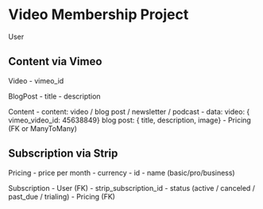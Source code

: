 # Video Membership Project

User

## Content via Vimeo

Video 
    - vimeo_id

BlogPost
    - title
    - description


Content
    - content: video / blog post / newsletter / podcast
    - data: 
        video: { vimeo_video_id: 45638849}
        blog post: { title, description, image}
    - Pricing (FK or ManyToMany)
    


## Subscription via Strip

Pricing
    - price per month
    - currency
    - id
    - name (basic/pro/business)

Subscription
    - User (FK)
    - strip_subscription_id
    - status (active / canceled / past_due / trialing)
    - Pricing (FK)
